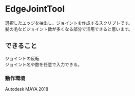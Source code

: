 # EdgeJointTool
選択したエッジを抽出し、ジョイントを作成するスクリプトです。<br>
髪の毛などジョイント数が多くなる部分で活用できると思います。

## できること
ジョイントの反転 <br>
ジョイント名や数を任意で入力できる。

### 動作環境
Autodesk MAYA 2018
